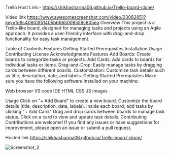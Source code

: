 Trello 
Host Link:-
https://shikhasharma06.github.io/Trello-board-clone/


 Video link  https://www.awesomescreenshot.com/video/23082851?key=fd8c40803f51405b6665009558c805ea
Overview
This project is a Trello-like board, designed for managing tasks and projects using an Agile approach. It provides a user-friendly interface with drag-and-drop functionality for easy task management.

Table of Contents
Features
Getting Started
Prerequisites
Installation
Usage
Contributing
License
Acknowledgments
Features
Add Boards: Create boards to categorize tasks or projects.
Add Cards: Add cards to boards for individual tasks or items.
Drag-and-Drop: Easily manage tasks by dragging cards between different boards.
Customization: Customize task details such as title, description, date, and labels.
Getting Started
Prerequisites
Make sure you have the following software installed on your machine:

Web browser
VS code IDE
HTML
CSS
JS
images

Usage
Click on "+ Add Board" to create a new board.
Customize the board details (title, description, date, labels).
Inside each board, add tasks by clicking "+ Add Card."
Drag and drop cards between boards to manage task status.
Click on a card to view and update task details.
Contributing
Contributions are welcome! If you find any issues or have suggestions for improvement, please open an issue or submit a pull request.

Hosted link https://shikhasharma06.github.io/Trello-board-clone/

![Screenshot_2](https://github.com/Shikhasharma06/Team-2-Projects/assets/135316685/993fbf98-b930-45cf-b047-a2227d79373c)









